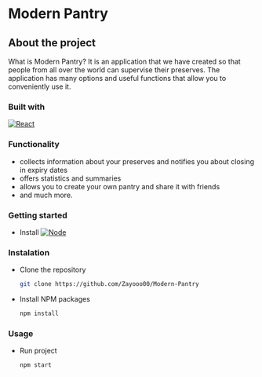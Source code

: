 # Modern Pantry

## About the project

What is Modern Pantry? It is an application that we have created so that people from all over the world can supervise their preserves. The application has many options and useful functions that allow you to conveniently use it.

### Built with

[![React][react.js]][react-url]

### Functionality

- collects information about your preserves and notifies you about closing in expiry dates
- offers statistics and summaries
- allows you to create your own pantry and share it with friends
- and much more.

### Getting started

- Install [![Node][node.js]][node-url]

### Instalation

- Clone the repository
  ```sh
  git clone https://github.com/Zayooo00/Modern-Pantry
  ```
- Install NPM packages
  ```sh
  npm install
  ```

### Usage

- Run project
  ```sh
  npm start
  ```

[react.js]: https://img.shields.io/badge/React-20232A?style=for-the-badge&logo=react&logoColor=61DAFB
[react-url]: https://reactjs.org/
[node.js]: https://img.shields.io/badge/node.js-233056?style=for-the-badge&logo=nodedotjs&logoColor=green
[node-url]: https://nodejs.org/
